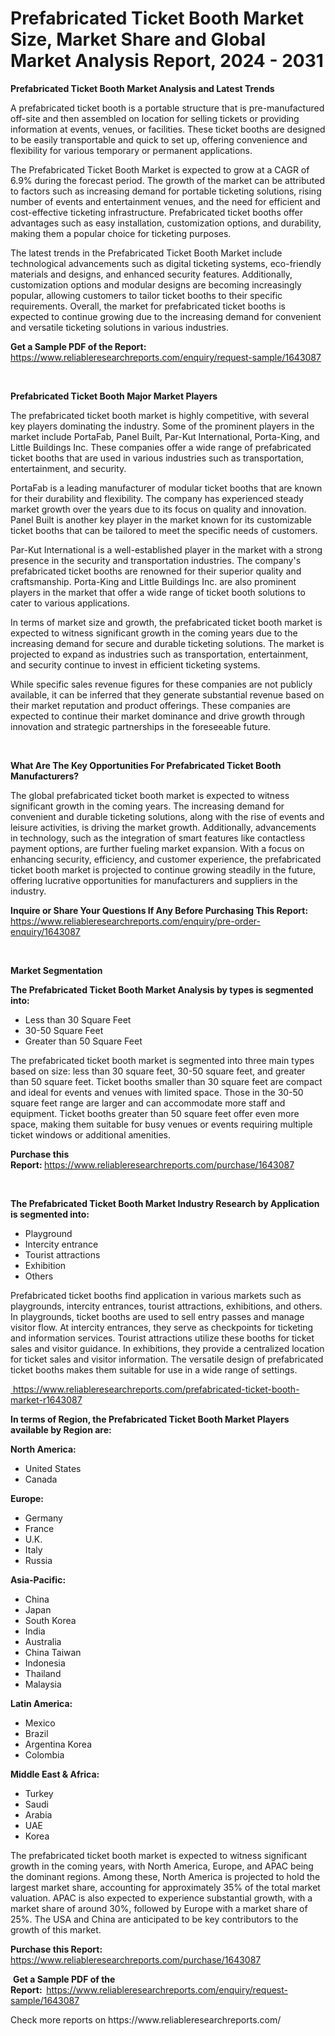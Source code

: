 <p><h1>Prefabricated Ticket Booth Market Size, Market Share and Global Market Analysis Report, 2024 - 2031</h1></p><p><strong>Prefabricated Ticket Booth Market Analysis and Latest Trends</strong></p>
<p><p>A prefabricated ticket booth is a portable structure that is pre-manufactured off-site and then assembled on location for selling tickets or providing information at events, venues, or facilities. These ticket booths are designed to be easily transportable and quick to set up, offering convenience and flexibility for various temporary or permanent applications.</p><p>The Prefabricated Ticket Booth Market is expected to grow at a CAGR of 6.9% during the forecast period. The growth of the market can be attributed to factors such as increasing demand for portable ticketing solutions, rising number of events and entertainment venues, and the need for efficient and cost-effective ticketing infrastructure. Prefabricated ticket booths offer advantages such as easy installation, customization options, and durability, making them a popular choice for ticketing purposes.</p><p>The latest trends in the Prefabricated Ticket Booth Market include technological advancements such as digital ticketing systems, eco-friendly materials and designs, and enhanced security features. Additionally, customization options and modular designs are becoming increasingly popular, allowing customers to tailor ticket booths to their specific requirements. Overall, the market for prefabricated ticket booths is expected to continue growing due to the increasing demand for convenient and versatile ticketing solutions in various industries.</p></p>
<p><strong>Get a Sample PDF of the Report:&nbsp;</strong> <a href="https://www.reliableresearchreports.com/enquiry/request-sample/1643087">https://www.reliableresearchreports.com/enquiry/request-sample/1643087</a></p>
<p>&nbsp;</p>
<p><strong>Prefabricated Ticket Booth Major Market Players</strong></p>
<p><p>The prefabricated ticket booth market is highly competitive, with several key players dominating the industry. Some of the prominent players in the market include PortaFab, Panel Built, Par-Kut International, Porta-King, and Little Buildings Inc. These companies offer a wide range of prefabricated ticket booths that are used in various industries such as transportation, entertainment, and security.</p><p>PortaFab is a leading manufacturer of modular ticket booths that are known for their durability and flexibility. The company has experienced steady market growth over the years due to its focus on quality and innovation. Panel Built is another key player in the market known for its customizable ticket booths that can be tailored to meet the specific needs of customers. </p><p>Par-Kut International is a well-established player in the market with a strong presence in the security and transportation industries. The company's prefabricated ticket booths are renowned for their superior quality and craftsmanship. Porta-King and Little Buildings Inc. are also prominent players in the market that offer a wide range of ticket booth solutions to cater to various applications.</p><p>In terms of market size and growth, the prefabricated ticket booth market is expected to witness significant growth in the coming years due to the increasing demand for secure and durable ticketing solutions. The market is projected to expand as industries such as transportation, entertainment, and security continue to invest in efficient ticketing systems.</p><p>While specific sales revenue figures for these companies are not publicly available, it can be inferred that they generate substantial revenue based on their market reputation and product offerings. These companies are expected to continue their market dominance and drive growth through innovation and strategic partnerships in the foreseeable future.</p></p>
<p>&nbsp;</p>
<p><strong>What Are The Key Opportunities For Prefabricated Ticket Booth Manufacturers?</strong></p>
<p><p>The global prefabricated ticket booth market is expected to witness significant growth in the coming years. The increasing demand for convenient and durable ticketing solutions, along with the rise of events and leisure activities, is driving the market growth. Additionally, advancements in technology, such as the integration of smart features like contactless payment options, are further fueling market expansion. With a focus on enhancing security, efficiency, and customer experience, the prefabricated ticket booth market is projected to continue growing steadily in the future, offering lucrative opportunities for manufacturers and suppliers in the industry.</p></p>
<p><strong>Inquire or Share Your Questions If Any Before Purchasing This Report:</strong> <a href="https://www.reliableresearchreports.com/enquiry/pre-order-enquiry/1643087">https://www.reliableresearchreports.com/enquiry/pre-order-enquiry/1643087</a></p>
<p>&nbsp;</p>
<p><strong>Market Segmentation</strong></p>
<p><strong>The Prefabricated Ticket Booth Market Analysis by types is segmented into:</strong></p>
<p><ul><li>Less than 30 Square Feet</li><li>30-50 Square Feet</li><li>Greater than 50 Square Feet</li></ul></p>
<p><p>The prefabricated ticket booth market is segmented into three main types based on size: less than 30 square feet, 30-50 square feet, and greater than 50 square feet. Ticket booths smaller than 30 square feet are compact and ideal for events and venues with limited space. Those in the 30-50 square feet range are larger and can accommodate more staff and equipment. Ticket booths greater than 50 square feet offer even more space, making them suitable for busy venues or events requiring multiple ticket windows or additional amenities.</p></p>
<p><strong>Purchase this Report:&nbsp;</strong><a href="https://www.reliableresearchreports.com/purchase/1643087">https://www.reliableresearchreports.com/purchase/1643087</a></p>
<p>&nbsp;</p>
<p><strong>The Prefabricated Ticket Booth Market Industry Research by Application is segmented into:</strong></p>
<p><ul><li>Playground</li><li>Intercity entrance</li><li>Tourist attractions</li><li>Exhibition</li><li>Others</li></ul></p>
<p><p>Prefabricated ticket booths find application in various markets such as playgrounds, intercity entrances, tourist attractions, exhibitions, and others. In playgrounds, ticket booths are used to sell entry passes and manage visitor flow. At intercity entrances, they serve as checkpoints for ticketing and information services. Tourist attractions utilize these booths for ticket sales and visitor guidance. In exhibitions, they provide a centralized location for ticket sales and visitor information. The versatile design of prefabricated ticket booths makes them suitable for use in a wide range of settings.</p></p>
<p><a href="https://www.reliableresearchreports.com/prefabricated-ticket-booth-market-r1643087">&nbsp;https://www.reliableresearchreports.com/prefabricated-ticket-booth-market-r1643087</a></p>
<p><strong>In terms of Region, the Prefabricated Ticket Booth Market Players available by Region are:</strong></p>
<p>
    <p> <strong> North America: </strong>
        <ul>
            <li>United States</li>
            <li>Canada</li>
        </ul>
        </p> 
    <p> <strong> Europe: </strong>
        <ul>
            <li>Germany</li>
            <li>France</li>
            <li>U.K.</li>
            <li>Italy</li>
            <li>Russia</li>
        </ul>
        </p> 
    <p> <strong> Asia-Pacific: </strong>
        <ul>
            <li>China</li>
            <li>Japan</li>
            <li>South Korea</li>
            <li>India</li>
            <li>Australia</li>
            <li>China Taiwan</li>
            <li>Indonesia</li>
            <li>Thailand</li>
            <li>Malaysia</li>
        </ul>
        </p> 
    <p> <strong> Latin America: </strong>
        <ul>
            <li>Mexico</li>
            <li>Brazil</li>
            <li>Argentina Korea</li>
            <li>Colombia</li>
        </ul>
        </p> 
    <p> <strong> Middle East & Africa: </strong>
        <ul>
            <li>Turkey</li>
            <li>Saudi</li>
            <li>Arabia</li>
            <li>UAE</li>
            <li>Korea</li>
        </ul>
    </p>
    </p>
<p><p>The prefabricated ticket booth market is expected to witness significant growth in the coming years, with North America, Europe, and APAC being the dominant regions. Among these, North America is projected to hold the largest market share, accounting for approximately 35% of the total market valuation. APAC is also expected to experience substantial growth, with a market share of around 30%, followed by Europe with a market share of 25%. The USA and China are anticipated to be key contributors to the growth of this market.</p></p>
<p><strong>Purchase this Report: </strong><a href="https://www.reliableresearchreports.com/purchase/1643087">https://www.reliableresearchreports.com/purchase/1643087</a></p>
<p>&nbsp;<strong>Get a Sample PDF of the Report:&nbsp;&nbsp;</strong><a href="https://www.reliableresearchreports.com/enquiry/request-sample/1643087">https://www.reliableresearchreports.com/enquiry/request-sample/1643087</a></p>
<p><strong></strong></p>
<p>Check more reports on https://www.reliableresearchreports.com/</p>